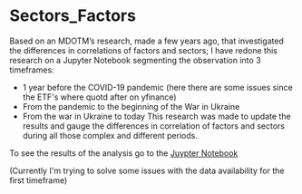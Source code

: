 # Sectors_Factors

Based on an MDOTM’s research, made a few years ago, that investigated the differences in correlations of factors and sectors; I have redone this research on a Jupyter Notebook segmenting the observation into 3 timeframes: 
- 1 year before the COVID-19 pandemic (here there are some issues since the ETF's where quotd after on yfinance)
- From the pandemic to the beginning of the War in Ukraine 
- From the war in Ukraine to today
This research was made to update the results and gauge the differences in correlation of factors and sectors during all those complex and different periods.
 
To see the results of the analysis go to the [Juypter Notebook](Sectors_factors.ipynb)

(Currently I'm trying to solve some issues with the data availability for the first timeframe)
